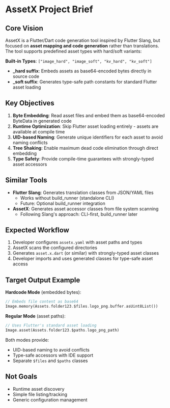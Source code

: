 # AssetX Project Brief

## Core Vision
AssetX is a Flutter/Dart code generation tool inspired by Flutter Slang, but focused on **asset mapping and code generation** rather than translations. The tool supports predefined asset types with hard/soft variants:

**Built-in Types**: `["image_hard", "image_soft", "kv_hard", "kv_soft"]`
- **_hard suffix**: Embeds assets as base64-encoded bytes directly in source code
- **_soft suffix**: Generates type-safe path constants for standard Flutter asset loading

## Key Objectives
1. **Byte Embedding**: Read asset files and embed them as base64-encoded ByteData in generated code
2. **Runtime Optimization**: Skip Flutter asset loading entirely - assets are available at compile time
3. **UID-based Naming**: Generate unique identifiers for each asset to avoid naming conflicts
4. **Tree Shaking**: Enable maximum dead code elimination through direct embedding
5. **Type Safety**: Provide compile-time guarantees with strongly-typed asset accessors

## Similar Tools
- **Flutter Slang**: Generates translation classes from JSON/YAML files
  - Works without build_runner (standalone CLI)
  - Future: Optional build_runner integration
- **AssetX**: Generates asset accessor classes from file system scanning
  - Following Slang's approach: CLI-first, build_runner later

## Expected Workflow
1. Developer configures `assetx.yaml` with asset paths and types
2. AssetX scans the configured directories 
3. Generates `asset.x.dart` (or similar) with strongly-typed asset classes
4. Developer imports and uses generated classes for type-safe asset access

## Target Output Example

**Hardcode Mode** (embedded bytes):
```dart
// Embeds file content as base64
Image.memory(Assets.folder123.$files.logo_png.buffer.asUint8List())
```

**Regular Mode** (asset paths):
```dart
// Uses Flutter's standard asset loading
Image.asset(Assets.folder123.$paths.logo_png_path)
```

Both modes provide:
- UID-based naming to avoid conflicts
- Type-safe accessors with IDE support
- Separate `$files` and `$paths` classes

## Not Goals
- Runtime asset discovery
- Simple file listing/tracking
- Generic configuration management